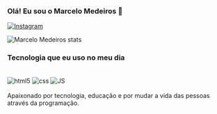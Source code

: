 ### Olá! Eu sou o Marcelo Medeiros 🤙

[![Instagram](https://img.shields.io/badge/Instagram-E4405F?style=for-the-badge&logo=instagram&logoColor=white)](https://www.instagram.com/marcelin.js/)


![Marcelo Medeiros stats](https://github-readme-stats.vercel.app/api?username=devMamB&show_icons=true&theme=radical)

### Tecnologia que eu uso no meu dia

<div style="display: inline_block"><br/>
<img aLign="center" alt="html5" src="https://img.shields.io/badge/HTML5-E34F26?style=for-the-badge&logo=html5&logoColor=white" />
<img aLign="center" alt="css" src="https://img.shields.io/badge/CSS3-1572B6?style=for-the-badge&logo=css3&logoColor=white" />
<img aLign="center" alt="JS" src="https://img.shields.io/badge/JavaScript-323330?style=for-the-badge&logo=javascript&logoColor=F7DF1E" />
</div></br>
Apaixonado por tecnologia, educaçâo e por mudar a vida das pessoas através da programaçâo.
